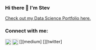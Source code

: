 ### Hi there 👋 I'm Stev

[Check out my Data Science Portfolio here.](https://stev-create.github.io/)

### Connect with me:

[<img align="left" alt="codeSTACKr.com" width="20px" src="https://stevkarta.medium.com/" />][medium]
[<img align="left" alt="codeSTACKr | Twitter" width="20px" src="https://twitter.com/Stev_setiawan" />][twitter]

<!--
**Stev-create/stev-create** is a ✨ _special_ ✨ repository because its `README.md` (this file) appears on your GitHub profile.

Here are some ideas to get you started:

- 🔭 I’m currently working on ...
- 🌱 I’m currently learning ...
- 👯 I’m looking to collaborate on ...
- 🤔 I’m looking for help with ...
- 💬 Ask me about ...
- 📫 How to reach me: ...
- 😄 Pronouns: ...
- ⚡ Fun fact: ...
-->
